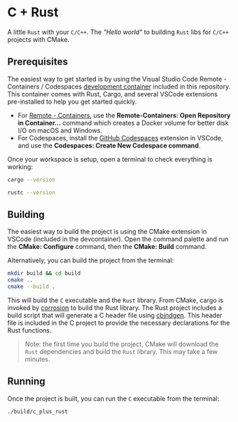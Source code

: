 # C + Rust

A little `Rust` with your `C/C++`. The *"Hello world"* to building `Rust` libs for `C/C++` projects with CMake.

## Prerequisites

The easiest way to get started is by using the Visual Studio Code Remote - Containers / Codespaces [development container](.devcontainer/devcontainer.json) included in this repository. This container comes with Rust, Cargo, and several VSCode extensions pre-installed to help you get started quickly.

- For [Remote - Containers](https://aka.ms/vscode-remote/download/containers), use the **Remote-Containers: Open Repository in Container...** command which creates a Docker volume for better disk I/O on macOS and Windows.
- For Codespaces, install the [GitHub Codespaces](https://marketplace.visualstudio.com/items?itemName=GitHub.codespaces) extension in VSCode, and use the **Codespaces: Create New Codespace command**.

Once your workspace is setup, open a terminal to check everything is working:

```bash
cargo --version
```

```bash
rustc --version
```

## Building

The easiest way to build the project is using the CMake extension in VSCode (included in the devcontainer). Open the command palette and run the **CMake: Configure** command, then the **CMake: Build** command.

Alternatively, you can build the project from the terminal:

```bash
mkdir build && cd build
cmake ..
cmake --build .
```

This will build the `C` executable and the `Rust` library. From CMake, cargo is invoked by [corrosion](https://github.com/corrosion-rs/corrosion) to build the Rust library. The Rust project includes a build script that will generate a C header file using [cbindgen](https://github.com/mozilla/cbindgen). This header file is included in the C project to provide the necessary declarations for the Rust functions.

> Note: the first time you build the project, CMake will download the `Rust` dependencies and build the `Rust` library. This may take a few minutes.

## Running

Once the project is built, you can run the `C` executable from the terminal:

```bash
./build/c_plus_rust
```
